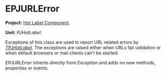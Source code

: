 # EPJURLError #

**Project:** [Hot Label Component](HotLabelComponent.md).

**Unit:** _PJHotLabel_.

Exceptions of this class are used to report URL related errors by _[TPJHotLabel](TPJHotLabel.md)_. The exceptions are raised either when URLs fail validation or when default browsers or mail clients can't be started.

_EPJURLError_ inherits directly from _Exception_ and adds no new methods, properties or events.